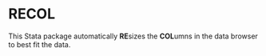 # RECOL

This Stata package automatically **RE**sizes the **COL**umns in the data browser to best fit the data.

